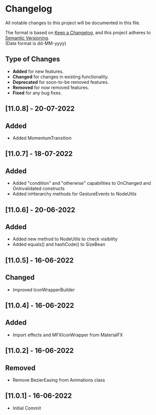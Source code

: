# Changelog

All notable changes to this project will be documented in this file.

The format is based on [Keep a Changelog](https://keepachangelog.com/en/1.0.0/), and this project adheres
to [Semantic Versioning](https://semver.org/spec/v2.0.0.html).  
(Date format is dd-MM-yyyy)

## Type of Changes

- **Added** for new features.
- **Changed** for changes in existing functionality.
- **Deprecated** for soon-to-be removed features.
- **Removed** for now removed features.
- **Fixed** for any bug fixes.

## [11.0.8] - 20-07-2022

## Added

- Added MomentumTransition

## [11.0.7] - 18-07-2022

## Added

- Added "condition" and "otherwise" capabilities to OnChanged and OnInvalidated constructs
- Added inHierarchy methods for GestureEvents to NodeUtils

## [11.0.6] - 20-06-2022

## Added

- Added new method to NodeUtils to check visibility
- Added equals() and hashCode() to SizeBean

## [11.0.5] - 16-06-2022

## Changed

- Improved IconWrapperBuilder

## [11.0.4] - 16-06-2022

## Added

- Import effects and MFXIconWrapper from MaterialFX

## [11.0.2] - 16-06-2022

## Removed

- Remove BezierEasing from Animations class

## [11.0.1] - 16-06-2022

- Initial Commit














